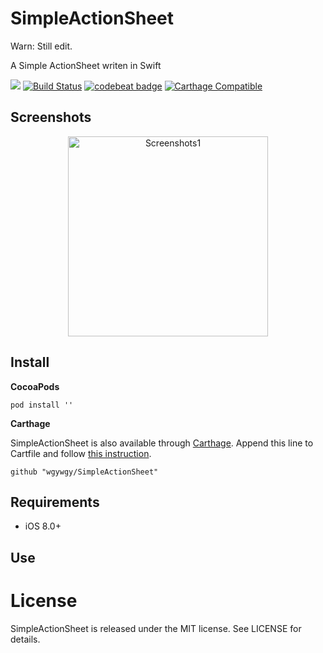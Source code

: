 # SimpleActionSheet
Warn: Still edit.

A Simple ActionSheet writen in Swift

![](https://img.shields.io/badge/Swift-3.0-blue.svg?style=flat)
[![Build Status][image-1]][1]
[![codebeat badge][image-2]][2]
[![Carthage Compatible](https://img.shields.io/badge/Carthage-compatible-4BC51D.svg?style=flat)](https://github.com/Carthage/Carthage)

## Screenshots
<p align="center">
<img src="https://github.com/wgywgy/SimpleActionSheet/blob/master/DemoPic/Demo1.png" alt="Screenshots1" title="Screenshots1" width="320"/>
</p>

## Install
**CocoaPods**

```
pod install ''
```

**Carthage**

SimpleActionSheet is also available through [Carthage][4].  Append this line to Cartfile and follow [this instruction][5].

```
github "wgywgy/SimpleActionSheet"
```

## Requirements

- iOS 8.0+

## Use

License
=======
SimpleActionSheet is released under the MIT license. See LICENSE for details.

[1]:	https://travis-ci.org/wgywgy/SimpleActionSheet
[2]:	https://codebeat.co/projects/github-com-wgywgy-simpleactionsheet
[4]:	https://github.com/carthage/carthage
[5]:	https://github.com/carthage/carthage#adding-frameworks-to-an-application

[image-1]:	https://travis-ci.org/wgywgy/SimpleActionSheet.svg?branch=master
[image-2]:	https://codebeat.co/badges/1cc92497-a605-4d6e-b87c-d67973057454
